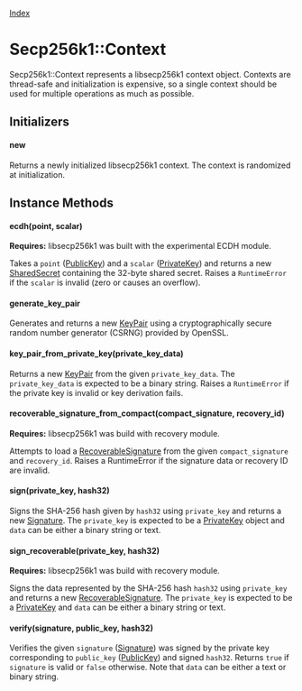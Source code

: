 [Index](index.md)

Secp256k1::Context
==================

Secp256k1::Context represents a libsecp256k1 context object. Contexts are
thread-safe and initialization is expensive, so a single context should be used
for multiple operations as much as possible.

Initializers
------------

#### new

Returns a newly initialized libsecp256k1 context. The context is randomized at
initialization.

Instance Methods
----------------

#### ecdh(point, scalar)

**Requires:** libsecp256k1 was built with the experimental ECDH module.

Takes a `point` ([PublicKey](public_key.md)) and a `scalar` ([PrivateKey](private_key.md)) and returns a new
[SharedSecret](shared_secret.md) containing the 32-byte shared secret. Raises a `RuntimeError` if
the `scalar` is invalid (zero or causes an overflow).

#### generate_key_pair

Generates and returns a new [KeyPair](key_pair.md) using a cryptographically
secure random number generator (CSRNG) provided by OpenSSL.

#### key_pair_from_private_key(private_key_data)

Returns a new [KeyPair](key_pair.md) from the given `private_key_data`. The
`private_key_data` is expected to be a binary string. Raises a `RuntimeError`
if the private key is invalid or key derivation fails.

#### recoverable_signature_from_compact(compact_signature, recovery_id)

**Requires:** libsecp256k1 was build with recovery module.

Attempts to load a [RecoverableSignature](recoverable_signature.md) from the given `compact_signature`
and `recovery_id`. Raises a RuntimeError if the signature data or recovery ID are invalid.

#### sign(private_key, hash32)

Signs the SHA-256 hash given by `hash32` using `private_key` and returns a new
[Signature](signature.md). The `private_key` is expected to be a [PrivateKey](private_key.md)
object and `data` can be either a binary string or text.

#### sign_recoverable(private_key, hash32)

**Requires:** libsecp256k1 was build with recovery module.

Signs the data represented by the SHA-256 hash `hash32` using `private_key` and returns a
new [RecoverableSignature](recoverable_signature.md). The `private_key` is expected to be a [PrivateKey](private_key.md) and
`data` can be either a binary string or text.

#### verify(signature, public_key, hash32)

Verifies the given `signature` ([Signature](signature.md)) was signed by
the private key corresponding to `public_key` ([PublicKey](public_key.md)) and signed `hash32`. Returns `true`
if `signature` is valid or `false` otherwise. Note that `data` can be either a
text or binary string.
